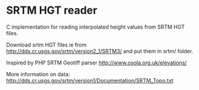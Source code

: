 SRTM HGT reader
===============

C implementation for reading interpolated height values from SRTM HGT files.

Download srtm HGT files ie from http://dds.cr.usgs.gov/srtm/version2_1/SRTM3/ and put them in srtm/ folder.

Inspired by PHP SRTM Geotiff parser http://www.osola.org.uk/elevations/


More information on data: http://dds.cr.usgs.gov/srtm/version1/Documentation/SRTM_Topo.txt
